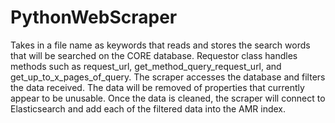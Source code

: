 # PythonWebScraper
Takes in a file name as keywords that reads and stores the search words that will be searched on the CORE database.
Requestor class handles methods such as request_url, get_method_query_request_url, and get_up_to_x_pages_of_query.
The scraper accesses the database and filters the data received. The data will be removed of properties that currently appear to be unusable.
Once the data is cleaned, the scraper will connect to Elasticsearch and add each of the filtered data into the AMR index.
